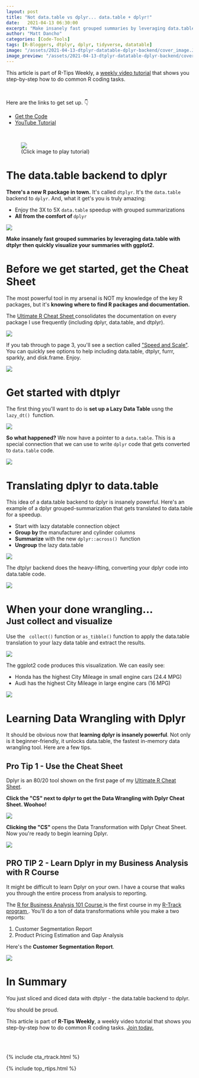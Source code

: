 ```yaml
---
layout: post
title: "Not data.table vs dplyr... data.table + dplyr!"
date:   2021-04-13 06:30:00
excerpt: "Make insanely fast grouped summaries by leveraging data.table with dtplyr. Then quickly visualize your summaries with ggplot2."
author: "Matt Dancho"
categories: [Code-Tools]
tags: [R-Bloggers, dtplyr, dplyr, tidyverse, datatable]
image: "/assets/2021-04-13-dtplyr-datatable-dplyr-backend/cover_image.JPG"
image_preview: "/assets/2021-04-13-dtplyr-datatable-dplyr-backend/cover_image.JPG"
---
```


This article is part of R-Tips Weekly, a <a href="https://mailchi.mp/business-science/r-tips-newsletter">weekly video tutorial</a> that shows you step-by-step how to do common R coding tasks.

<br/>

<p>Here are the links to get set up. 👇</p>

<ul>
    <li><a href="https://mailchi.mp/business-science/r-tips-newsletter">Get the Code</a></li>
    <li><a href="https://youtu.be/r0ricexnF6A">YouTube Tutorial</a></li> 
</ul>

<br/>

<figure class="text-center">
    <a href="https://youtu.be/r0ricexnF6A">
    <img src="/assets/2021-04-13-dtplyr-datatable-dplyr-backend/video.png" border="0" /></a>
  <figcaption>(Click image to play tutorial)</figcaption>
</figure>

# The data.table backend to dplyr

__There's a new R package in town.__ It's called `dtplyr`. It's the `data.table` backend to `dplyr`. And, what it get's you is truly amazing:

<ul>
    <li>Enjoy the 3X to 5X <code>data.table</code> speedup with grouped summarizations</li>
    <li><strong>All from the comfort of </strong><code>dplyr</code></li>
</ul>

<img src="/assets/2021-04-13-dtplyr-datatable-dplyr-backend/grouped_summary.jpg" max-width="100%">

<p><strong>Make insanely fast grouped summaries by
leveraging data.table with dtplyr then quickly visualize your summaries with ggplot2.</strong></p>

<h1>Before we get started, get the Cheat Sheet</h1>

<p>The most powerful tool in my arsenal is NOT my knowledge of the key R packages, but it's <strong>knowing where to find R packages and documentation.</strong></p>

<p>The <a href="https://www.business-science.io/r-cheatsheet.html">Ultimate R Cheat Sheet </a> consolidates the documentation on every package I use frequently (including dplyr, data.table, and dtplyr). </p>

<a href="https://www.business-science.io/r-cheatsheet.html"> <img src="/assets/2021-04-13-dtplyr-datatable-dplyr-backend/workflow.jpg" style="max-width: 100%;"> </a>

<p>If you tab through to page 3, you'll see a section called <a href="https://www.business-science.io/r-cheatsheet.html">"Speed and Scale"</a>. You can quickly see options to help including data.table, dtplyr, furrr, sparkly, and disk.frame. Enjoy.</p>

<img src="/assets/2021-04-13-dtplyr-datatable-dplyr-backend/data_table_dtplyr.jpg" max-width="100%">

<h1>Get started with dtplyr</h1>

<p>The first thing you'll want to do is <strong>set up a Lazy Data Table</strong> usng the <code>lazy_dt() </code>function. </p>

<img src="/assets/2021-04-13-dtplyr-datatable-dplyr-backend/code.jpg" max-width="100%">

<p><strong>So what happened?</strong> We now have a pointer to a <code>data.table</code>. This is a special connection that we can use to write <code>dplyr</code> code that gets converted to <code>data.table</code> code.</p>

<img src="/assets/2021-04-13-dtplyr-datatable-dplyr-backend/lazy_data_table.jpg" max-width="100%">

<h1>Translating dplyr to data.table</h1>

<p>This idea of a data.table backend to dplyr is insanely powerful. Here's an example of a dplyr grouped-summarization that gets translated to data.table for a speedup. </p>

<ul>
    <li>Start with lazy datatable connection object</li>
    <li><strong>Group by </strong>the manufacturer and cylinder columns</li>
    <li><strong>Summarize</strong> with the new <code>dplyr::across() </code>function</li>
    <li><strong>Ungroup</strong> the lazy data.table</li>
</ul>

<img src="/assets/2021-04-13-dtplyr-datatable-dplyr-backend/dplyer_code.jpg" max-width="100%">

<p>The dtplyr backend does the heavy-lifting, converting your dplyr code into data.table code. </p>

<img src="/assets/2021-04-13-dtplyr-datatable-dplyr-backend/data_table_translation.jpg" max-width="100%">

<h1>When your done wrangling...<br>
<small>Just collect and visualize</small></h1>

<p>Use the <code> collect()</code> function or <code>as_tibble()</code> function to apply the data.table translation to your lazy data table and extract the results. </p>

<img src="/assets/2021-04-13-dtplyr-datatable-dplyr-backend/collect_visualize.jpg" max-width="100%">

<p>The ggplot2 code produces this visualization. We can easily see:</p>

<ul>
    <li>Honda has the highest City Mileage in small engine cars (24.4 MPG)</li>
    <li>Audi has the highest City Mileage in large engine cars (16 MPG)</li>
</ul>

<img src="/assets/2021-04-13-dtplyr-datatable-dplyr-backend/grouped_summary2.jpg" max-width="100%">

<h1>Learning Data Wrangling with Dplyr</h1>

<p>It should be obvious now that <strong>learning dplyr is insanely powerful</strong>. Not only is it beginner-friendly, it unlocks data.table, the fastest in-memory data wrangling tool. Here are a few tips. </p>

<h2>Pro Tip 1 - Use the Cheat Sheet </h2>

<p>Dplyr is an 80/20 tool shown on the first page of my <a href="https://www.business-science.io/r-cheatsheet.html"> Ultimate R Cheat Sheet</a>. </p>

<p><strong>Click the "CS" next to dplyr to get the Data Wrangling with Dplyr Cheat Sheet. Woohoo!</strong></p>

<a href="https://www.business-science.io/r-cheatsheet.html"> <img src="/assets/2021-04-13-dtplyr-datatable-dplyr-backend/workflow2.jpg" style="max-width: 100%;"></a>

<p><strong>Clicking the "CS" </strong>opens the Data Transformation with Dplyr Cheat Sheet. Now you're ready to begin learning Dplyr. </p>

<img src="/assets/2021-04-13-dtplyr-datatable-dplyr-backend/cheat_sheet.jpg" max-width="100%">

<h2>PRO TIP 2 - Learn Dplyr in my Business Analysis with R Course</h2>

<p>It might be difficult to learn Dplyr on your own. I have a course that walks you through the entire process from analysis to reporting.</p>

<p>The <a href="https://university.business-science.io/p/ds4b-101-r-business-analysis-r"> R for Business Analysis 101 Course </a> is the first course in my <a href="https://university.business-science.io/p/5-course-bundle-machine-learning-web-apps-time-series/"> R-Track program </a>. You'll do a ton of data transformations while you make a two reports:</p>

<ol>
    <li>Customer Segmentation Report</li>
    <li>Product Pricing Estimation and Gap Analysis</li>
</ol>

<p>Here's the <strong>Customer Segmentation Report</strong>.</p>

<img src="/assets/2021-04-13-dtplyr-datatable-dplyr-backend/segmentation_report.jpg" max-width="100%">

<h1>In Summary</h1>

<p>You just sliced and diced data with dtplyr - the data.table backend to dplyr. </p>

<p>You should be proud.</p>

<p>This article is part of <strong>R-Tips Weekly</strong>, a weekly video tutorial that shows you step-by-step how to do common R coding tasks. <a href="https://mailchi.mp/business-science/r-tips-newsletter">Join today.</a></p> 


<!-- 3. End your code -->




<!-- This is markdown code. It wont look formatted in your browser, 
    but will be fine when published. to the website -->

<br><br>

{% include cta_rtrack.html %}

{% include top_rtips.html %}

